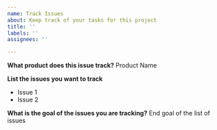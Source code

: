 ```yaml
---
name: Track Issues
about: Keep track of your tasks for this project
title: ''
labels: ''
assignees: ''

---
```


**What product does this issue track?**
Product Name

**List the issues you want to track**
- Issue 1
- Issue 2

**What is the goal of the issues you are tracking?**
End goal of the list of issues
